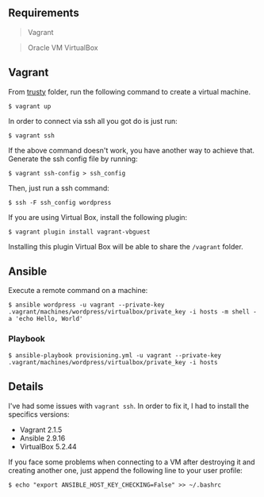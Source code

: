 ## Requirements
> Vagrant

> Oracle VM VirtualBox


## Vagrant
From [trusty](trusty) folder, run the following command to create a virtual machine.
```shell
$ vagrant up
```

In order to connect via ssh all you got do is just run:
```shell
$ vagrant ssh
```
If the above command doesn't work, you have another way to achieve that. Generate the ssh config file by running:
```shell
$ vagrant ssh-config > ssh_config
```
Then, just run a ssh command:
```shell
$ ssh -F ssh_config wordpress
```

If you are using Virtual Box, install the following plugin:
```shell
$ vagrant plugin install vagrant-vbguest
```
Installing this plugin Virtual Box will be able to share the `/vagrant` folder.

## Ansible
Execute a remote command on a machine:
```shell
$ ansible wordpress -u vagrant --private-key .vagrant/machines/wordpress/virtualbox/private_key -i hosts -m shell -a 'echo Hello, World'
```

### Playbook

```shell
$ ansible-playbook provisioning.yml -u vagrant --private-key .vagrant/machines/wordpress/virtualbox/private_key -i hosts
```


## Details
I've had some issues with `vagrant ssh`. In order to fix it, I had to install the specifics versions:

* Vagrant 2.1.5
* Ansible 2.9.16
* VirtualBox 5.2.44

If you face some problems when connecting to a VM after destroying it and creating another one, just append the following line to your user profile:
```
$ echo "export ANSIBLE_HOST_KEY_CHECKING=False" >> ~/.bashrc
```